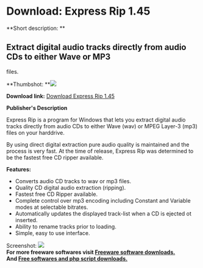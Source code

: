 # Download: Express Rip 1.45

**Short description: **

## Extract digital audio tracks directly from audio CDs to either Wave or MP3
files.

  
**Thumbshot: **![](http://www.freewarefiles.com/screenshot/expressrip_md.gif)   
  
**Download link:** [Download Express Rip 1.45](http://freesoftwares.boysofts.com/Express-Rip_program_17617.html)  
  

**Publisher's Description**  
  

Express Rip is a program for Windows that lets you extract digital audio
tracks directly from audio CDs to either Wave (wav) or MPEG Layer-3 (mp3)
files on your harddrive.

By using direct digital extraction pure audio quality is maintained and the
process is very fast. At the time of release, Express Rip was determined to be
the fastest free CD ripper available.

**Features:**

  * Converts audio CD tracks to wav or mp3 files. 
  * Quality CD digital audio extraction (ripping). 
  * Fastest free CD Ripper available. 
  * Complete control over mp3 encoding including Constant and Variable modes at selectable bitrates. 
  * Automatically updates the displayed track-list when a CD is ejected ot inserted. 
  * Ability to rename tracks prior to loading. 
  * Simple, easy to use interface. 

  
  
Screenshot: ![](http://www.freewarefiles.com/screenshot/expressrip.gif)  
**For more freeware softwares visit [Freeware software downloads.](http://freesoftwares.boysofts.com/)**   
**And [Free softwares and php script downloads.](http://www.boysofts.com/)**

